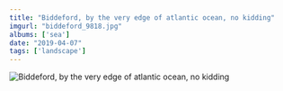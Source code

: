 ```yaml
---
title: "Biddeford, by the very edge of atlantic ocean, no kidding"
imgurl: "biddeford_9818.jpg"
albums: ['sea']
date: "2019-04-07"
tags: ['landscape']
---
```

![Biddeford, by the very edge of atlantic ocean, no kidding](https://s3.us-east-2.amazonaws.com/ying-ish/biddeford_9818.jpg)